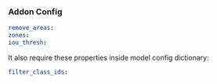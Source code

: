 ### Addon Config
```yaml
remove_areas:
zones:
iou_thresh:
```
It also require these properties inside model config dictionary:
```yaml
filter_class_ids:
```